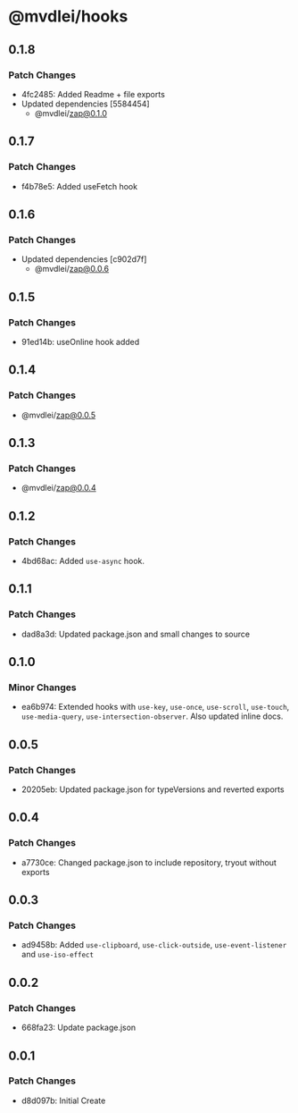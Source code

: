 # @mvdlei/hooks

## 0.1.8

### Patch Changes

- 4fc2485: Added Readme + file exports
- Updated dependencies [5584454]
  - @mvdlei/zap@0.1.0

## 0.1.7

### Patch Changes

- f4b78e5: Added useFetch hook

## 0.1.6

### Patch Changes

- Updated dependencies [c902d7f]
  - @mvdlei/zap@0.0.6

## 0.1.5

### Patch Changes

- 91ed14b: useOnline hook added

## 0.1.4

### Patch Changes

- @mvdlei/zap@0.0.5

## 0.1.3

### Patch Changes

- @mvdlei/zap@0.0.4

## 0.1.2

### Patch Changes

- 4bd68ac: Added `use-async` hook.

## 0.1.1

### Patch Changes

- dad8a3d: Updated package.json and small changes to source

## 0.1.0

### Minor Changes

- ea6b974: Extended hooks with `use-key`, `use-once`, `use-scroll`, `use-touch`, `use-media-query`, `use-intersection-observer`. Also updated inline docs.

## 0.0.5

### Patch Changes

- 20205eb: Updated package.json for typeVersions and reverted exports

## 0.0.4

### Patch Changes

- a7730ce: Changed package.json to include repository, tryout without exports

## 0.0.3

### Patch Changes

- ad9458b: Added `use-clipboard`, `use-click-outside`, `use-event-listener` and `use-iso-effect`

## 0.0.2

### Patch Changes

- 668fa23: Update package.json

## 0.0.1

### Patch Changes

- d8d097b: Initial Create
